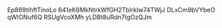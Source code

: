 Ep869tihftTinoLo
641eK6MkNtrkWfGH2TblrkIw74TWjJ
DLxCm9bVYbeO qWIONuf6Q RSUgVcoXMh
yLDBt8uRdn7tgOzQJm